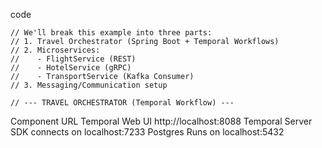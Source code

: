 code

```
// We'll break this example into three parts:
// 1. Travel Orchestrator (Spring Boot + Temporal Workflows)
// 2. Microservices:
//    - FlightService (REST)
//    - HotelService (gRPC)
//    - TransportService (Kafka Consumer)
// 3. Messaging/Communication setup

// --- TRAVEL ORCHESTRATOR (Temporal Workflow) ---
```


Component	URL
Temporal Web UI	http://localhost:8088
Temporal Server	SDK connects on localhost:7233
Postgres	Runs on localhost:5432
